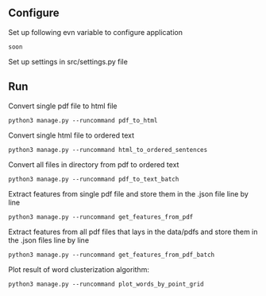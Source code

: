 
## Configure

Set up following evn variable to configure application
```
soon
```

Set up settings in src/settings.py file 

## Run

Convert single pdf file to html file

```
python3 manage.py --runcommand pdf_to_html
```

Convert single html file to ordered text

```
python3 manage.py --runcommand html_to_ordered_sentences
```

Convert all files in directory from pdf to ordered text

```
python3 manage.py --runcommand pdf_to_text_batch
```

Extract features from single pdf file and store them in the .json file line by line

```
python3 manage.py --runcommand get_features_from_pdf
```

Extract features from all pdf files that lays in the data/pdfs and store them in the .json files line by line

```
python3 manage.py --runcommand get_features_from_pdf_batch
```

Plot result of word clusterization algorithm: 

```
python3 manage.py --runcommand plot_words_by_point_grid
```
